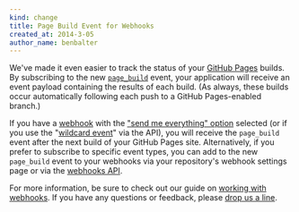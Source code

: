 ```yaml
---
kind: change
title: Page Build Event for Webhooks
created_at: 2014-3-05
author_name: benbalter
---
```


We've made it even easier to track the status of your [GitHub Pages](http://pages.github.com/) builds. By subscribing to the new [`page_build`](/v3/activity/events/types/#pagebuildevent) event, your application will receive an event payload containing the results of each build. (As always, these builds occur automatically following each push to a GitHub Pages-enabled branch.)

If you have a [webhook](/webhooks/) with the ["send me everything" option](https://github.com/blog/1778-webhooks-level-up) selected (or if you use the "[wildcard event](/changes/2014-02-24-wildcard-event-for-webhooks/)" via the API), you will receive the `page_build` event after the next build of your GitHub Pages site. Alternatively, if you prefer to subscribe to specific event types, you can add to the new `page_build` event to your webhooks via your repository's webhook settings page or via the [webhooks API](/v3/repos/hooks/).

For more information, be sure to check out our guide on [working with webhooks](/webhooks/). If you have any questions or feedback, please [drop us a line][contact].

[contact]: https://github.com/contact?form%5Bsubject%5D=API+Page+Build+Event
